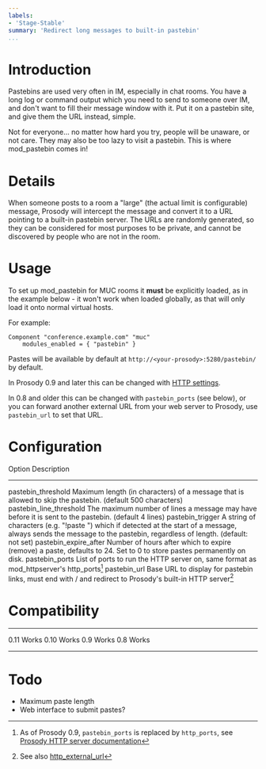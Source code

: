 ```yaml
---
labels:
- 'Stage-Stable'
summary: 'Redirect long messages to built-in pastebin'
...
```


Introduction
============

Pastebins are used very often in IM, especially in chat rooms. You have
a long log or command output which you need to send to someone over IM,
and don't want to fill their message window with it. Put it on a
pastebin site, and give them the URL instead, simple.

Not for everyone... no matter how hard you try, people will be unaware,
or not care. They may also be too lazy to visit a pastebin. This is
where mod\_pastebin comes in!

Details
=======

When someone posts to a room a "large" (the actual limit is
configurable) message, Prosody will intercept the message and convert it
to a URL pointing to a built-in pastebin server. The URLs are randomly
generated, so they can be considered for most purposes to be private,
and cannot be discovered by people who are not in the room.

Usage
=====

To set up mod\_pastebin for MUC rooms it **must** be explicitly loaded,
as in the example below - it won't work when loaded globally, as that
will only load it onto normal virtual hosts.

For example:

    Component "conference.example.com" "muc"
        modules_enabled = { "pastebin" }

Pastes will be available by default at
`http://<your-prosody>:5280/pastebin/` by default.

In Prosody 0.9 and later this can be changed with [HTTP
settings](https://prosody.im/doc/http).

In 0.8 and older this can be changed with `pastebin_ports` (see below),
or you can forward another external URL from your web server to Prosody,
use `pastebin_url` to set that URL.

Configuration
=============

  Option                      Description
  --------------------------- -------------------------------------------------------------------------------------------------------------------------------------------------------------------------
  pastebin\_threshold         Maximum length (in characters) of a message that is allowed to skip the pastebin. (default 500 characters)
  pastebin\_line\_threshold   The maximum number of lines a message may have before it is sent to the pastebin. (default 4 lines)
  pastebin\_trigger           A string of characters (e.g. "!paste ") which if detected at the start of a message, always sends the message to the pastebin, regardless of length. (default: not set)
  pastebin\_expire\_after     Number of hours after which to expire (remove) a paste, defaults to 24. Set to 0 to store pastes permanently on disk.
  pastebin\_ports             List of ports to run the HTTP server on, same format as mod\_httpserver's http\_ports[^1]
  pastebin\_url               Base URL to display for pastebin links, must end with / and redirect to Prosody's built-in HTTP server[^2]

Compatibility
=============

  ----- -------
  0.11  Works
  0.10  Works
  0.9   Works
  0.8   Works
  ----- -------

Todo
====

-   Maximum paste length
-   Web interface to submit pastes?

[^1]: As of Prosody 0.9, `pastebin_ports` is replaced by `http_ports`,
    see [Prosody HTTP server documentation](https://prosody.im/doc/http)

[^2]: See also
    [http\_external\_url](https://prosody.im/doc/http#external_url)
